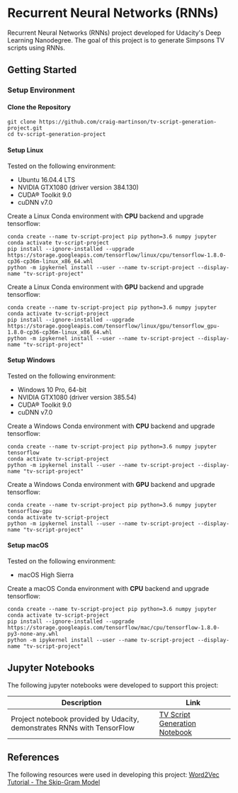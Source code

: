 # Recurrent Neural Networks (RNNs)

Recurrent Neural Networks (RNNs) project developed for Udacity's Deep Learning Nanodegree. The goal of this project is to generate Simpsons TV scripts using RNNs.

## Getting Started

### Setup Environment

#### Clone the Repository

``` batch
git clone https://github.com/craig-martinson/tv-script-generation-project.git
cd tv-script-generation-project
```

#### Setup Linux

Tested on the following environment:

- Ubuntu 16.04.4 LTS
- NVIDIA GTX1080 (driver version 384.130)
- CUDA® Toolkit 9.0
- cuDNN v7.0

Create a Linux Conda environment with **CPU** backend and upgrade tensorflow:

``` batch
conda create --name tv-script-project pip python=3.6 numpy jupyter
conda activate tv-script-project
pip install --ignore-installed --upgrade https://storage.googleapis.com/tensorflow/linux/cpu/tensorflow-1.8.0-cp36-cp36m-linux_x86_64.whl
python -m ipykernel install --user --name tv-script-project --display-name "tv-script-project"
 ```

Create a Linux Conda environment with **GPU** backend and upgrade tensorflow:

``` batch
conda create --name tv-script-project pip python=3.6 numpy jupyter
conda activate tv-script-project
pip install --ignore-installed --upgrade https://storage.googleapis.com/tensorflow/linux/gpu/tensorflow_gpu-1.8.0-cp36-cp36m-linux_x86_64.whl
python -m ipykernel install --user --name tv-script-project --display-name "tv-script-project"
```

#### Setup Windows

Tested on the following environment:

- Windows 10 Pro, 64-bit
- NVIDIA GTX1080 (driver version 385.54)
- CUDA® Toolkit 9.0
- cuDNN v7.0

Create a Windows Conda environment with **CPU** backend and upgrade tensorflow:

``` batch
conda create --name tv-script-project pip python=3.6 numpy jupyter tensorflow
conda activate tv-script-project
python -m ipykernel install --user --name tv-script-project --display-name "tv-script-project"
 ```

Create a Windows Conda environment with **GPU** backend and upgrade tensorflow:

``` batch
conda create --name tv-script-project pip python=3.6 numpy jupyter tensorflow-gpu
conda activate tv-script-project
python -m ipykernel install --user --name tv-script-project --display-name "tv-script-project"
```

#### Setup macOS

Tested on the following environment:

- macOS High Sierra

Create a macOS Conda environment with **CPU** backend and upgrade tensorflow:

``` batch
conda create --name tv-script-project pip python=3.6 numpy jupyter
conda activate tv-script-project
pip install --ignore-installed --upgrade https://storage.googleapis.com/tensorflow/mac/cpu/tensorflow-1.8.0-py3-none-any.whl
python -m ipykernel install --user --name tv-script-project --display-name "tv-script-project"
 ```

## Jupyter Notebooks

The following jupyter notebooks were developed to support this project:

Description | Link
--- | ---
Project notebook provided by Udacity, demonstrates RNNs with TensorFlow | [TV Script Generation Notebook](./dlnd_tv_script_generation.ipynb)

## References

The following resources were used in developing this project:
[Word2Vec Tutorial - The Skip-Gram Model](http://mccormickml.com/2016/04/19/word2vec-tutorial-the-skip-gram-model/)

